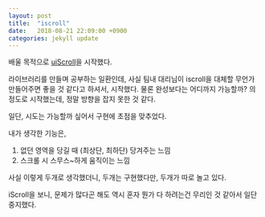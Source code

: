 ```yaml
---
layout: post
title:  "iscroll"
date:   2018-08-21 22:09:00 +0900
categories: jekyll update
---
```


배울 목적으로 [uiScroll](https://github.com/uiwwnw/uiScroll)을 시작했다.

라이브러리를 만들며 공부하는 일환인데, 사실 팀내 대리님이 iscroll을 대체할 무언가 만들어주면 좋을 것 같다고 하셔서, 시작했다. 물론 완성보다는 어디까지 가능할까? 의 정도로 시작했는데, 정말 방향을 잡지 못한 것 같다.

일단, 시도는 가능할까 싶어서 구현에 초점을 맞추었다.

내가 생각한 기능은,
1. 없던 영역을 당길 때 (최상단, 최하단) 당겨주는 느낌
1. 스크롤 시 스무스~하게 움직이는 느낌

사실 이렇게 두개로 생각했더니,
두개는 구현했다만, 두개가 따로 놀고 있다.

iScroll을 보니, 문제가 많다곤 해도 역시 
혼자 뭔가 다 하려는건 무리인 것 같아서 일단 중지했다.

